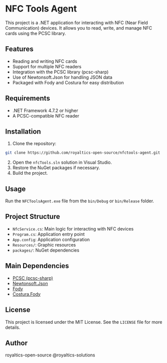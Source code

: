 # NFC Tools Agent

This project is a .NET application for interacting with NFC (Near Field Communication) devices. It allows you to read, write, and manage NFC cards using the PCSC library.

## Features
- Reading and writing NFC cards
- Support for multiple NFC readers
- Integration with the PCSC library (pcsc-sharp)
- Use of Newtonsoft.Json for handling JSON data
- Packaged with Fody and Costura for easy distribution

## Requirements
- .NET Framework 4.7.2 or higher
- A PCSC-compatible NFC reader

## Installation
1. Clone the repository:
```sh
git clone https://github.com/royaltics-open-source/nfctools-agent.git
```
2. Open the `nfcTools.sln` solution in Visual Studio.
3. Restore the NuGet packages if necessary.
4. Build the project.

## Usage
Run the `NFCToolsAgent.exe` file from the `bin/Debug` or `bin/Release` folder.

## Project Structure
- `NfcService.cs`: Main logic for interacting with NFC devices
- `Program.cs`: Application entry point
- `App.config`: Application configuration
- `Resources/`: Graphic resources
- `packages/`: NuGet dependencies

## Main Dependencies
- [PCSC (pcsc-sharp)](https://github.com/danm-de/pcsc-sharp)
- [Newtonsoft.Json](https://www.newtonsoft.com/json)
- [Fody](https://github.com/Fody/Fody)
- [Costura.Fody](https://github.com/Fody/Costura)

## License
This project is licensed under the MIT License. See the `LICENSE` file for more details.

## Author
royaltics-open-source
@royaltics-solutions